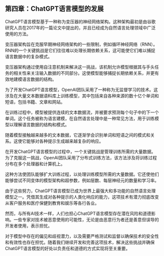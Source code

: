 ## 第四章：ChatGPT语言模型的发展

ChatGPT语言模型基于一种称为变压器的神经网络架构。这种架构最初是由谷歌研究人员在2017年的一篇论文中提出的，并且已经成为自然语言处理领域中广泛使用的方法。

变压器架构旨在克服早期神经网络架构的一些限制，例如循环神经网络（RNN）。RNN的一个关键挑战是它们往往难以处理长期依赖关系，这可能使它们难以捕捉语言数据中的复杂模式。

变压器架构通过使用自注意机制来解决这一挑战，该机制允许模型根据其与手头任务的相关性来关注输入数据的不同部分。这使模型能够捕捉长期依赖关系，并更有效地建模语言数据的结构。

为了开发ChatGPT语言模型，OpenAI团队采用了一种称为无监督学习的技术。这涉及在大量文本数据语料库上训练模型，其中包括来自各种来源的数十亿个单词和短语，包括书籍、文章和网站。

在训练过程中，模型被提供连续的文本数据流，并被要求预测每个句子中的下一个单词。这个任务被称为语言建模，在自然语言处理中是一种常见方法，用于训练模型以理解语言数据的结构和模式。

随着模型接触越来越多的文本数据，它逐渐学会识别单词和短语之间的模式和关系。这使它能够对各种提示生成越来越复杂的响应。

在开发ChatGPT语言模型的过程中，一个关键挑战是管理训练所需的大量数据。为了克服这一挑战，OpenAI团队采用了分布式训练方法，该方法涉及将训练过程分布在多个处理器和计算机上。

这种方法使团队能够扩大训练过程，以处理训练模型所需的大量数据。它还使他们能够尝试不同变体的模型架构和超参数，例如层数、每层神经元的数量和学习率。

由于这些努力，ChatGPT语言模型已成为世界上最强大和多功能的自然语言处理模型之一。凭借其生成对各种提示的人类化响应的能力，这项技术有潜力彻底改变从客户服务和医疗保健到教育和娱乐等各行各业。

然而，与所有AI技术一样，人们也担心ChatGPT语言模型存在潜在风险和道德影响。一些专家对技术被恶意使用的可能性，无论是由恶意行为者还是善意但误导的开发者使用，表示担忧。

对于模型中存在的偏见和歧视潜力，以及需要严格测试和监督以确保技术的安全性和有效性也存在担忧。随着我们继续开发和完善这项技术，解决这些挑战并确保ChatGPT语言模型的好处以负责任和道德的方式实现将至关重要。
